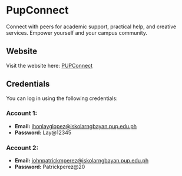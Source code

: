 # PupConnect

Connect with peers for academic support, practical help, and creative services. Empower yourself and your campus community.

## Website

Visit the website here: [PUPConnect](http://pupconnect.online/)

## Credentials

You can log in using the following credentials:

### Account 1:
- **Email:** jhonlayglopez@iskolarngbayan.pup.edu.ph
- **Password:** Lay@12345

### Account 2:
- **Email:** johnpatrickmperez@iskolarngbayan.pup.edu.ph
- **Password:** Patrickperez@20
